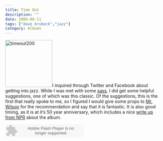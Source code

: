 ```yaml
---
title: Time Out
description: ""
date: 2009-06-11
tags: ["dave brubeck","jazz"]
category: Albums
---
```



<p><img class="alignleft size-full wp-image-929" title="timeout200" src="https://web.archive.org/web/20131211082208im_/http://mytungsten.net/wp-content//uploads/2009/06/timeout200.jpg" alt="timeout200" width="150" height="150">I inquired through Twitter and Facebook about getting into jazz. While I was met with some <a href="https://web.archive.org/web/20131211082208/http://stuffwhitepeoplelike.com/2008/11/18/116-black-music-that-black-people-dont-listen-to-anymore/">sass</a>, I did get some helpful suggestions, one of which was this classic. Of the suggestions, this is the first that really spoke to me, so I figured I would give some props to <a href="https://web.archive.org/web/20131211082208/http://www.othertime.com/musicblog/">Mr. Wilson</a> for the recommendation and say that it is fantastic. It is also good timing, as it is at it’s 50 year anniversary, which includes a nice <a href="https://web.archive.org/web/20131211082208/http://www.npr.org/templates/story/story.php?storyId=105322899&amp;sc=fb&amp;cc=fp">write up from NPR</a> about the album.</p>

<p><object classid="clsid:d27cdb6e-ae6d-11cf-96b8-444553540000" width="250" height="40" codebase="https://web.archive.org/web/20131211082208oe_/http://download.macromedia.com/pub/shockwave/cabs/flash/swflash.cab#version=6,0,40,0"><param name="wmode" value="window"><param name="allowScriptAccess" value="always"><param name="flashvars" value="hostname=cowbell.grooveshark.com&amp;widgetID=8331835&amp;style=metal&amp;p=0"><param name="src" value="http://listen.grooveshark.com/songWidget.swf"><embed type="application/x-shockwave-flash" width="250" height="40" src="https://web.archive.org/web/20131211082208oe_/http://listen.grooveshark.com/songWidget.swf" flashvars="hostname=cowbell.grooveshark.com&amp;widgetID=8331835&amp;style=metal&amp;p=0" allowscriptaccess="always" wmode="window"></object></p>
